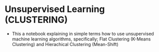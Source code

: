 # Unsupervised Learning (CLUSTERING)

* This a notebook explaining in simple terms how to use unsupervised machine learning algorithms, specifically; Flat Clustering (K-Means Clustering) and Hierachical Clustering (Mean-Shift)
